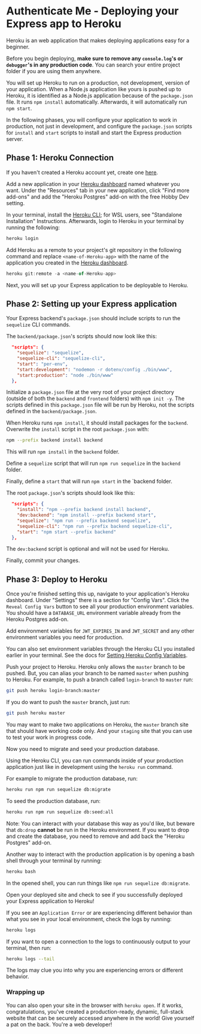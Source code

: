 # Authenticate Me - Deploying your Express app to Heroku

Heroku is an web application that makes deploying applications easy for a
beginner.

Before you begin deploying, **make sure to remove any `console.log`'s or
`debugger`'s in any production code**. You can search your entire project folder
if you are using them anywhere.

You will set up Heroku to run on a production, not development, version of your
application. When a Node.js application like yours is pushed up to Heroku, it is
identified as a Node.js application because of the `package.json` file. It runs
`npm install` automatically. Afterwards, it will automatically run `npm start`.

In the following phases, you will configure your application to work in
production, not just in development, and configure the `package.json` scripts
for `install` and `start` scripts to install and start the Express production
server.

## Phase 1: Heroku Connection

If you haven't created a Heroku account yet, create one [here][Create Heroku
Account].

Add a new application in your [Heroku dashboard] named whatever you want. Under
the "Resources" tab in your new application, click "Find more add-ons" and add
the "Heroku Postgres" add-on with the free Hobby Dev setting.

In your terminal, install the [Heroku CLI]; for WSL users, see "Standalone
Installation" Instructions. Afterwards, login to Heroku in your
terminal by running the following:

```bash
heroku login
```

Add Heroku as a remote to your project's git repository in the following command
and replace `<name-of-Heroku-app>` with the name of the application you created
in the [Heroku dashboard].

```js
heroku git:remote -a <name-of-Heroku-app>
```

Next, you will set up your Express application to be deployable to Heroku.

## Phase 2: Setting up your Express application

Your Express backend's `package.json` should include scripts to run the
`sequelize` CLI commands.

The `backend/package.json`'s scripts should now look like this:

```json
  "scripts": {
    "sequelize": "sequelize",
    "sequelize-cli": "sequelize-cli",
    "start": "per-env",
    "start:development": "nodemon -r dotenv/config ./bin/www",
    "start:production": "node ./bin/www"
  },
```

Initialize a `package.json` file at the very root of your project directory
(outside of both the `backend` and `frontend` folders) with `npm init -y`.
The scripts defined in this `package.json` file will be run by Heroku, not
the scripts defined in the `backend/package.json`.

When Heroku runs `npm install`, it should install packages for the `backend`.
Overwrite the `install` script in the root `package.json` with:

```bash
npm --prefix backend install backend
```

This will run `npm install` in the `backend` folder.

Define a `sequelize` script that will run `npm run sequelize` in the `backend`
folder.

Finally, define a `start` that will run `npm start` in the `backend folder.

The root `package.json`'s scripts should look like this:

```json
  "scripts": {
    "install": "npm --prefix backend install backend",
    "dev:backend": "npm install --prefix backend start",
    "sequelize": "npm run --prefix backend sequelize",
    "sequelize-cli": "npm run --prefix backend sequelize-cli",
    "start": "npm start --prefix backend"
  },
```

The `dev:backend` script is optional and will not be used for Heroku.

Finally, commit your changes.

## Phase 3: Deploy to Heroku

Once you're finished setting this up, navigate to your application's Heroku
dashboard. Under "Settings" there is a section for "Config Vars". Click the
`Reveal Config Vars` button to see all your production environment variables.
You should have a `DATABASE_URL` environment variable already from the
Heroku Postgres add-on.

Add environment variables for `JWT_EXPIRES_IN` and `JWT_SECRET` and any other
environment variables you need for production.

You can also set environment variables through the Heroku CLI you installed
earlier in your terminal. See the docs for [Setting Heroku Config Variables].

Push your project to Heroku. Heroku only allows the `master` branch to be
pushed. But, you can alias your branch to be named `master` when pushing to
Heroku. For example, to push a branch called `login-branch` to `master` run:

```bash
git push heroku login-branch:master
```

If you do want to push the `master` branch, just run:

```bash
git push heroku master
```

You may want to make two applications on Heroku, the `master` branch site that
should have working code only. And your `staging` site that you can use to test
your work in progress code.

Now you need to migrate and seed your production database.

Using the Heroku CLI, you can run commands inside of your production
application just like in development using the `heroku run` command.

For example to migrate the production database, run:

```bash
heroku run npm run sequelize db:migrate
```

To seed the production database, run:

```bash
heroku run npm run sequelize db:seed:all
```

Note: You can interact with your database this way as you'd like, but beware
that  `db:drop` **cannot** be run in the Heroku environment. If you want to drop
and create the database, you need to remove and add back the "Heroku Postgres"
add-on.

Another way to interact with the production application is by opening a bash
shell through your terminal by running:

```bash
heroku bash
```

In the opened shell, you can run things like `npm run sequelize db:migrate`.

Open your deployed site and check to see if you successfully deployed your
Express application to Heroku!

If you see an `Application Error` or are experiencing different behavior than
what you see in your local environment, check the logs by running:

```bash
heroku logs
```

If you want to open a connection to the logs to continuously output to your
terminal, then run:

```bash
heroku logs --tail
```

The logs may clue you into why you are experiencing errors or different
behavior.

### Wrapping up

You can also open your site in the browser with `heroku open`. If it works,
congratulations, you've created a production-ready, dynamic, full-stack website
that can be securely accessed anywhere in the world! Give yourself a pat on the
back. You're a web developer!

[Heroku Dashboard]: https://dashboard.heroku.com/
[Create Heroku Account]: https://signup.heroku.com/
[Heroku CLI]: https://devcenter.heroku.com/articles/heroku-command-line
[Setting Heroku Config Variables]: https://devcenter.heroku.com/articles/config-vars
[Content Security Policy]: https://developer.mozilla.org/en-US/docs/Web/HTTP/CSP